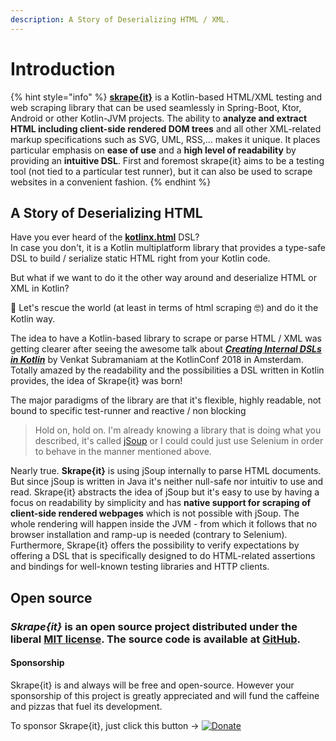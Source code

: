 ```yaml
---
description: A Story of Deserializing HTML / XML.
---
```


# Introduction

{% hint style="info" %}
[**skrape{it}**](http://www.skrape.it) is a Kotlin-based HTML/XML testing and web scraping library that can be used seamlessly in Spring-Boot, Ktor, Android or other Kotlin-JVM projects. The ability to **analyze and extract HTML including client-side rendered DOM trees** and all other XML-related markup specifications such as SVG, UML, RSS,... makes it unique. It places particular emphasis on **ease of use** and a **high level of readability** by providing an **intuitive DSL**. First and foremost skrape{it} aims to be a testing tool \(not tied to a particular test runner\), but it can also be used to scrape websites in a convenient fashion.
{% endhint %}

## A Story of Deserializing HTML

Have you ever heard of the [**kotlinx.html**](https://github.com/Kotlin/kotlinx.html) DSL?  
In case you don't, it is a Kotlin multiplatform library that provides a type-safe DSL to build / serialize static HTML right from your Kotlin code.

But what if we want to do it the other way around and deserialize HTML or XML in Kotlin?

💪 Let's rescue the world \(at least in terms of html scraping 🤓\) and do it the Kotlin way.

The idea to have a Kotlin-based library to scrape or parse HTML / XML was getting clearer after seeing the awesome talk about [_**Creating Internal DSLs in Kotlin**_](https://kotlinconf.com/talks/#date=5-october&session=41599) by Venkat Subramaniam at the KotlinConf 2018 in Amsterdam. Totally amazed by the readability and the possibilities a DSL written in Kotlin provides, the idea of Skrape{it} was born!

The major paradigms of the library are that it's flexible, highly readable, not bound to specific test-runner and reactive / non blocking

> Hold on, hold on. I'm already knowing a library that is doing what you described, it's called [jSoup](https://jsoup.org) or I could could just use Selenium in order to behave in the manner mentioned above.

Nearly true. **Skrape{it}** is using jSoup internally to parse HTML documents. But since jSoup is written in Java it's neither null-safe nor intuitiv to use and read. Skrape{it} abstracts the idea of jSoup but it's easy to use by having a focus on readability by simplicity and has **native support for scraping of client-side rendered webpages** which is not possible with jSoup. The whole rendering will happen inside the JVM - from which it follows that no browser installation and ramp-up is needed \(contrary to Selenium\).  
Furthermore, Skrape{it} offers the possibility to verify expectations by offering a DSL that is specifically designed to do HTML-related assertions and bindings for well-known testing libraries and HTTP clients.

## Open source

### _Skrape{it}_ is an open source project distributed under the liberal [MIT license](https://raw.githubusercontent.com/skrapeit/skrape.it/master/LICENSE).  The source code is available at [GitHub](https://github.com/skrapeit/skrape.it).

#### Sponsorship

Skrape{it} is and always will be free and open-source. However your sponsorship of this project is greatly appreciated and will fund the caffeine and pizzas that fuel its development.

To sponsor Skrape{it}, just click this button → [![Donate](https://img.shields.io/badge/-donate-blue.svg?logo=paypal)](https://www.paypal.me/skrapeit)

